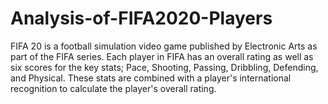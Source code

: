 # Analysis-of-FIFA2020-Players
FIFA 20 is a football simulation video game published by Electronic Arts as part of the FIFA series. Each player 
in FIFA has an overall rating as well as six scores for the key stats; Pace, Shooting, Passing, Dribbling, Defending, 
and Physical. These stats are combined with a player's international recognition to calculate the player's overall rating.
